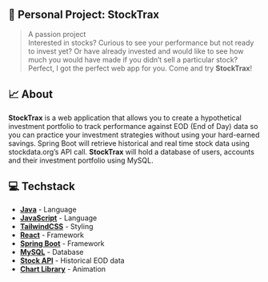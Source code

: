 ## :rocket: Personal Project: **StockTrax**

> A passion project </br>
> Interested in stocks? Curious to see your performance but not ready to invest yet? Or have already invested and would like to see how much you would have made if you didn’t sell a particular stock? Perfect, I got the perfect web app for you. Come and try **StockTrax**!


## 📈 About
	
**StockTrax** is a web application that allows you to create a hypothetical investment portfolio to track performance against EOD (End of Day) data so you can practice your investment strategies without using your hard-earned savings. Spring Boot will retrieve historical and real time stock data using stockdata.org’s API call. **StockTrax** will hold a database of users, accounts and their investment portfolio using MySQL.

## 💻 Techstack

- [**Java**](https://swr.vercel.app/) - Language
- [**JavaScript**](https://www.javascript.com/) - Language
- [**TailwindCSS**](https://tailwindcss.com/) - Styling
- [**React**](https://reactjs.org/) - Framework
- [**Spring Boot**](https://start.spring.io/) - Framework
- [**MySQL**](https://www.mysql.com/) - Database
- [**Stock API**](https://www.stockdata.org/) - Historical EOD data
- [**Chart Library**](https://www.highcharts.com/) - Animation
